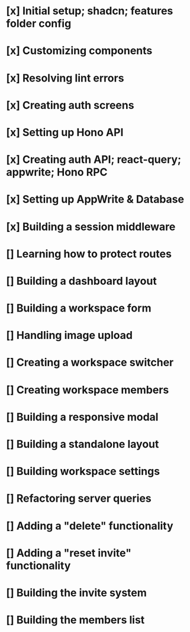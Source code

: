 # [x] Initial setup; shadcn; features folder config
# [x] Customizing components
# [x] Resolving lint errors
# [x] Creating auth screens
# [x] Setting up Hono API
# [x] Creating auth API; react-query; appwrite; Hono RPC
# [x] Setting up AppWrite & Database
# [x] Building a session middleware
# [] Learning how to protect routes
# [] Building a dashboard layout
# [] Building a workspace form
# [] Handling image upload
# [] Creating a workspace switcher
# [] Creating workspace members
# [] Building a responsive modal
# [] Building a standalone layout
# [] Building workspace settings
# [] Refactoring server queries
# [] Adding a "delete" functionality
# [] Adding a "reset invite" functionality
# [] Building the invite system
# [] Building the members list
















